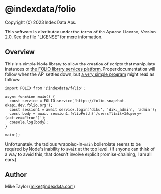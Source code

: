 # @indexdata/folio

Copyright (C) 2023 Index Data Aps.

This software is distributed under the terms of the Apache License, Version 2.0. See the file "[LICENSE](LICENSE)" for more information.


## Overview

This is a simple Node library to allow the creation of scripts that manipulate instances of [the FOLIO library services platform](https://www.folio.org/). Proper documentation will follow when the API settles down, but [a very simple program](bin/folio-fetch-users.js) might read as follows:
```
import FOLIO from '@indexdata/folio';

async function main() {
  const service = FOLIO.service('https://folio-snapshot-okapi.dev.folio.org');
  const session1 = await service.login('diku', 'diku_admin', 'admin');
  const body = await session1.folioFetch('/users?limit=3&query=(active=="true")');
  console.log(body);
}

main();
```

Unfortunately, the tedious wrapping-in-`main` boilerplate seems to be required by Node's inability to `await` at the top level. (If anyone can think of a way to avoid this, that doesn't involve explicit promise-chaining, I am all ears.)


## Author

Mike Taylor (mike@indexdata.com)


